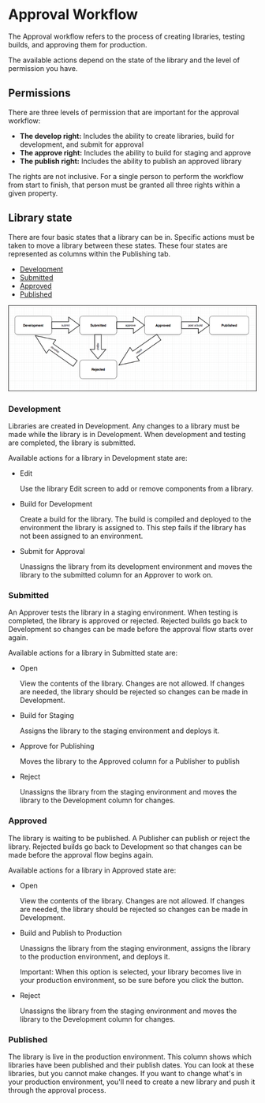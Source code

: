 # Approval Workflow

The Approval workflow refers to the process of creating libraries, testing builds, and approving them for production.

The available actions depend on the state of the library and the level of permission you have.

## Permissions

There are three levels of permission that are important for the approval workflow:

* **The develop right:** Includes the ability to create libraries, build for development, and submit for approval
* **The approve right:** Includes the ability to build for staging and approve
* **The publish right:** Includes the ability to publish an approved library

The rights are not inclusive. For a single person to perform the workflow from start to finish, that person must be granted all three rights within a given property.

## Library state

There are four basic states that a library can be in. Specific actions must be taken to move a library between these states. These four states are represented as columns within the Publishing tab.

* [Development](approval-workflow.md#development)
* [Submitted](approval-workflow.md#submitted)
* [Approved](approval-workflow.md#approved)
* [Published](approval-workflow.md#published)

![](../.gitbook/assets/library-state.png)

### Development

Libraries are created in Development. Any changes to a library must be made while the library is in Development. When development and testing are completed, the library is submitted.

Available actions for a library in Development state are:

* Edit

  Use the library Edit screen to add or remove components from a library.

* Build for Development

  Create a build for the library. The build is compiled and deployed to the environment the library is assigned to. This step fails if the library has not been assigned to an environment.

* Submit for Approval

  Unassigns the library from its development environment and moves the library to the submitted column for an Approver to work on.

### Submitted

An Approver tests the library in a staging environment. When testing is completed, the library is approved or rejected. Rejected builds go back to Development so changes can be made before the approval flow starts over again.

Available actions for a library in Submitted state are:

* Open

  View the contents of the library. Changes are not allowed. If changes are needed, the library should be rejected so changes can be made in Development.

* Build for Staging

  Assigns the library to the staging environment and deploys it.

* Approve for Publishing

  Moves the library to the Approved column for a Publisher to publish

* Reject

  Unassigns the library from the staging environment and moves the library to the Development column for changes.

### Approved

The library is waiting to be published. A Publisher can publish or reject the library. Rejected builds go back to Development so that changes can be made before the approval flow begins again.

Available actions for a library in Approved state are:

* Open

  View the contents of the library. Changes are not allowed. If changes are needed, the library should be rejected so changes can be made in Development.

* Build and Publish to Production

  Unassigns the library from the staging environment, assigns the library to the production environment, and deploys it.

  Important: When this option is selected, your library becomes live in your production environment, so be sure before you click the button.

* Reject

  Unassigns the library from the staging environment and moves the library to the Development column for changes.

### Published

The library is live in the production environment. This column shows which libraries have been published and their publish dates. You can look at these libraries, but you cannot make changes. If you want to change what's in your production environment, you'll need to create a new library and push it through the approval process.

